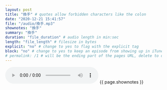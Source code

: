 ```yaml
---
layout: post
title: "換手" # quotes allow forbidden characters like the colon
date: "2020-12-21 15:41:57"
file: "/audio/換手.mp3"
shownotes: "換手"
summary: "換手"
duration: "file_duration" # audio length in min:sec
length: "file_length" # filesize in bytes
explicit: "no" # change to yes to flag with the explicit tag
block: "no" # change to yes to keep an episode from showing up in iTunes
# permalink: /1 # will be the ending part of the pages URL, delete to default to the title
---
```


<audio controls>
<source src="{{site.url}}{{site.baseurl}}{{ page.file }}" type="audio/x-mp3">
Your browser does not support the audio element.
</audio>
{{ page.shownotes }}
